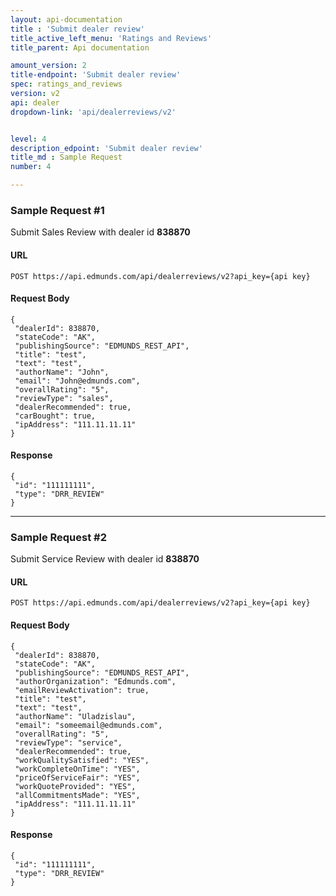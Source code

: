 ```yaml
---
layout: api-documentation
title : 'Submit dealer review'
title_active_left_menu: 'Ratings and Reviews'
title_parent: Api documentation

amount_version: 2
title-endpoint: 'Submit dealer review'
spec: ratings_and_reviews
version: v2
api: dealer
dropdown-link: 'api/dealerreviews/v2'


level: 4
description_edpoint: 'Submit dealer review'
title_md : Sample Request
number: 4

---
```



### Sample Request #1

Submit Sales Review with dealer id **838870**

#### URL

	POST https://api.edmunds.com/api/dealerreviews/v2?api_key={api key}

#### Request Body

	{
	 "dealerId": 838870,
	 "stateCode": "AK",
	 "publishingSource": "EDMUNDS_REST_API",
	 "title": "test",
	 "text": "test",
	 "authorName": "John",
	 "email": "John@edmunds.com",
	 "overallRating": "5",
	 "reviewType": "sales",
	 "dealerRecommended": true,
	 "carBought": true,
	 "ipAddress": "111.11.11.11"
	}

#### Response

	{
	 "id": "111111111",
	 "type": "DRR_REVIEW"
	}

---

### Sample Request #2

Submit Service Review with dealer id **838870**

#### URL

	POST https://api.edmunds.com/api/dealerreviews/v2?api_key={api key}

#### Request Body

	{
	 "dealerId": 838870,
	 "stateCode": "AK",
	 "publishingSource": "EDMUNDS_REST_API",
	 "authorOrganization": "Edmunds.com",
	 "emailReviewActivation": true,
	 "title": "test",
	 "text": "test",
	 "authorName": "Uladzislau",
	 "email": "someemail@edmunds.com",
	 "overallRating": "5",
	 "reviewType": "service",
	 "dealerRecommended": true,
	 "workQualitySatisfied": "YES",
	 "workCompleteOnTime": "YES",
	 "priceOfServiceFair": "YES",
	 "workQuoteProvided": "YES",
	 "allCommitmentsMade": "YES",
	 "ipAddress": "111.11.11.11"
	}

#### Response

	{
	 "id": "111111111",
	 "type": "DRR_REVIEW"
	}
